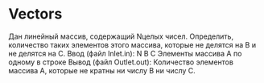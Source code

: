 # Vectors
Дан линейный массив, содержащий Nцелых чисел. Определить, количество таких элементов этого массива, которые не делятся на B и не делятся на C.
Ввод (файл Inlet.in): N B C Элементы массива А по одному в строке Вывод (файл Outlet.out): Количество элементов массива А, которые не кратны ни числу B ни числу C.
